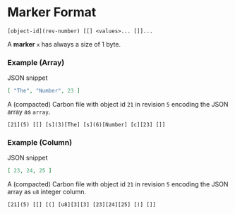# Marker Format

```
[object-id](rev-number) [[] <values>... []]...
```

A **marker** `x` has always a size of 1 byte. 

### Example (Array)


JSON snippet
```json
[ "The", "Number", 23 ]
```

A (compacted) Carbon file with object id `21` in revision `5` encoding the JSON array as `array`.

```
[21](5) [[] [s](3)[The] [s](6)[Number] [c][23] []] 
```


### Example (Column)


JSON snippet
```json
[ 23, 24, 25 ]
```

A (compacted) Carbon file with object id `21` in revision `5` encoding the JSON array as `u8` integer column.

```
[21](5) [[] [(] [u8][3][3] [23][24][25] [)] []] 
```